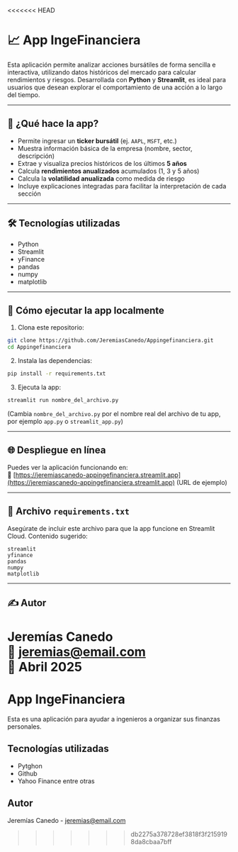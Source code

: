 <<<<<<< HEAD
# 📈 App IngeFinanciera

Esta aplicación permite analizar acciones bursátiles de forma sencilla e interactiva, utilizando datos históricos del mercado para calcular rendimientos y riesgos. Desarrollada con **Python** y **Streamlit**, es ideal para usuarios que desean explorar el comportamiento de una acción a lo largo del tiempo.

---

## 🚀 ¿Qué hace la app?

- Permite ingresar un **ticker bursátil** (ej. `AAPL`, `MSFT`, etc.)
- Muestra información básica de la empresa (nombre, sector, descripción)
- Extrae y visualiza precios históricos de los últimos **5 años**
- Calcula **rendimientos anualizados** acumulados (1, 3 y 5 años)
- Calcula la **volatilidad anualizada** como medida de riesgo
- Incluye explicaciones integradas para facilitar la interpretación de cada sección

---

## 🛠 Tecnologías utilizadas

- Python
- Streamlit
- yFinance
- pandas
- numpy
- matplotlib

---

## 🧪 Cómo ejecutar la app localmente

1. Clona este repositorio:

```bash
git clone https://github.com/JeremiasCanedo/Appingefinanciera.git
cd Appingefinanciera
```

2. Instala las dependencias:

```bash
pip install -r requirements.txt
```

3. Ejecuta la app:

```bash
streamlit run nombre_del_archivo.py
```

(Cambia `nombre_del_archivo.py` por el nombre real del archivo de tu app, por ejemplo `app.py` o `streamlit_app.py`)

---

## 🌐 Despliegue en línea

Puedes ver la aplicación funcionando en:  
🔗 [https://jeremiascanedo-appingefinanciera.streamlit.app](https://jeremiascanedo-appingefinanciera.streamlit.app) (URL de ejemplo)

---

## 📄 Archivo `requirements.txt`

Asegúrate de incluir este archivo para que la app funcione en Streamlit Cloud. Contenido sugerido:

```
streamlit
yfinance
pandas
numpy
matplotlib
```

---

## ✍️ Autor

Jeremías Canedo  
📧 jeremias@email.com  
📅 Abril 2025
=======
# App IngeFinanciera

Esta es una aplicación para ayudar a ingenieros a organizar sus finanzas personales.

## Tecnologías utilizadas

- Pytghon
- Github
- Yahoo Finance entre otras

## Autor

Jeremías Canedo - jeremias@email.com
>>>>>>> db2275a378728ef3818f3f2159198da8cbaa7bff
